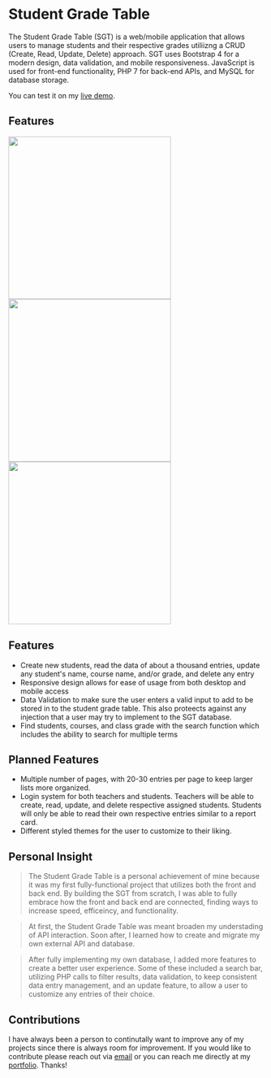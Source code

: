 # Student Grade Table

The Student Grade Table (SGT) is a web/mobile application that allows users to manage students and their respective grades utiliizng a CRUD (Create, Read, Update, Delete) approach. SGT uses Bootstrap 4 for a modern design, data validation, and mobile responsiveness.  JavaScript is used for front-end functionality, PHP 7 for back-end APIs, and MySQL for database storage.

You can test it on my [live demo]. 

## Features
<img src="https://github.com/KYoung3212/portfolio/blob/master/img/slides/airbnb-0.jpg" width="320">
<img src="https://github.com/KYoung3212/portfolio/blob/master/img/slides/airbnb-1.jpg" width="320">
<img src="https://github.com/KYoung3212/portfolio/blob/master/img/slides/airbnb-2.jpg" width="320">


## Features

  - Create new students, read the data of about a thousand entries, update any student's name, course name, and/or grade, and delete any entry
  - Responsive design allows for ease of usage from both desktop and mobile access
  - Data Validation to make sure the user enters a valid input to add to be stored in to the student grade table. This also proteects against any injection that a user may try to implement to the SGT database.
  - Find students, courses, and class grade with the search function which includes the ability to search for multiple terms

## Planned Features
  - Multiple number of pages, with 20-30 entries per page to keep larger lists more organized.
  - Login system for both teachers and students. Teachers will be able to create, read, update, and delete respective assigned students. Students will only be able to read their own respective entries similar to a report card.
  - Different styled themes for the user to customize to their liking.

## Personal Insight
> The Student Grade Table is a personal achievement of mine because it was my first fully-functional project that utilizes both the front and back end.  By building the SGT from scratch, I was able to fully embrace how the front and back end are connected, finding ways to increase speed, efficeincy, and functionality. 

> At first, the Student Grade Table was meant broaden my understading of API interaction. Soon after, I learned how to create and migrate my own external API and database.

> After fully implementing my own database, I added more features to create a better user experience. Some of these included a search bar, utilizing PHP calls to filter results, data validation, to keep consistent data entry management, and an update feature, to allow a user to customize any entries of their choice.


## Contributions
I have always been a person to continutally want to improve any of my projects since there is always room for improvement.  If you would like to contribute please reach out via [email] or you can reach me directly at my [portfolio]. Thanks!

   [live demo]: <https://kevin-young.us/SGT/>
   [email]: <http://kevin.young3212@gmail.com>
   [portfolio]: <https://kevin-young.us>
